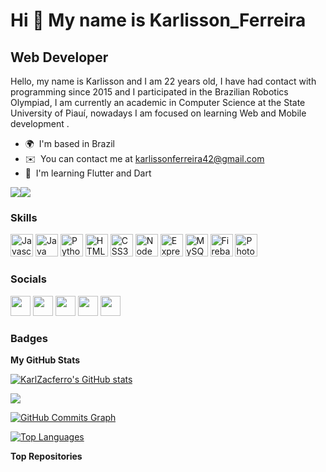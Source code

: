 Hi 👋 My name is Karlisson\_Ferreira
====================================

Web Developer
-------------

Hello, my name is Karlisson and I am 22 years old, I have had contact with programming since 2015 and I participated in the Brazilian Robotics Olympiad, I am currently an academic in Computer Science at the State University of Piauí, nowadays I am focused on learning Web and Mobile development .

* 🌍  I'm based in Brazil
* ✉️  You can contact me at [karlissonferreira42@gmail.com](mailto:karlissonferreira42@gmail.com)
* 🧠  I'm learning Flutter and Dart

<a href="https://www.twitter.com/Arthas44884542" target="_blank" rel="noreferrer"><img
src="https://img.shields.io/twitter/follow/Arthas44884542?logo=twitter&style=for-the-badge&color=14b8a6&labelColor=0f172a"
/></a><a href="https://www.twitch.tv/van_droge" target="_blank" rel="noreferrer"><img
src="https://img.shields.io/twitch/status/van_droge?logo=twitchsx&style=for-the-badge&color=14b8a6&labelColor=0f172a&label=TWITCH+STATUS" /></a>

### Skills

<p align="left">
<a href="https://developer.mozilla.org/en-US/docs/Web/JavaScript" target="_blank" rel="noreferrer"><img src="https://raw.githubusercontent.com/danielcranney/readme-generator/main/public/icons/skills/javascript-colored.svg" width="36" height="36" alt="Javascript" /></a>
<a href="https://www.oracle.com/java/" target="_blank" rel="noreferrer"><img src="https://raw.githubusercontent.com/danielcranney/readme-generator/main/public/icons/skills/java-colored.svg" width="36" height="36" alt="Java" /></a>
<a href="https://www.python.org/" target="_blank" rel="noreferrer"><img src="https://raw.githubusercontent.com/danielcranney/readme-generator/main/public/icons/skills/python-colored.svg" width="36" height="36" alt="Python" /></a>
<a href="https://developer.mozilla.org/en-US/docs/Glossary/HTML5" target="_blank" rel="noreferrer"><img src="https://raw.githubusercontent.com/danielcranney/readme-generator/main/public/icons/skills/html5-colored.svg" width="36" height="36" alt="HTML5" /></a>
<a href="https://www.w3.org/TR/CSS/#css" target="_blank" rel="noreferrer"><img src="https://raw.githubusercontent.com/danielcranney/readme-generator/main/public/icons/skills/css3-colored.svg" width="36" height="36" alt="CSS3" /></a>
<a href="https://nodejs.org/en/" target="_blank" rel="noreferrer"><img src="https://raw.githubusercontent.com/danielcranney/readme-generator/main/public/icons/skills/nodejs-colored.svg" width="36" height="36" alt="NodeJS" /></a>
<a href="https://expressjs.com/" target="_blank" rel="noreferrer"><img src="https://raw.githubusercontent.com/danielcranney/readme-generator/main/public/icons/skills/express-colored.svg" width="36" height="36" alt="Express" /></a>
<a href="https://www.mysql.com/" target="_blank" rel="noreferrer"><img src="https://raw.githubusercontent.com/danielcranney/readme-generator/main/public/icons/skills/mysql-colored.svg" width="36" height="36" alt="MySQL" /></a>
<a href="https://firebase.google.com/" target="_blank" rel="noreferrer"><img src="https://raw.githubusercontent.com/danielcranney/readme-generator/main/public/icons/skills/firebase-colored.svg" width="36" height="36" alt="Firebase" /></a>
<a href="https://www.adobe.com/uk/products/photoshop.html" target="_blank" rel="noreferrer"><img src="https://raw.githubusercontent.com/danielcranney/readme-generator/main/public/icons/skills/photoshop-colored.svg" width="36" height="36" alt="Photoshop" /></a>
</p>


### Socials

<p align="left"> <a href="https://www.github.com/KarlZacferro" target="_blank" rel="noreferrer"><img src="https://raw.githubusercontent.com/danielcranney/readme-generator/main/public/icons/socials/github.svg" width="32" height="32" /></a> <a href="http://www.instagram.com/van_droge" target="_blank" rel="noreferrer"><img src="https://raw.githubusercontent.com/danielcranney/readme-generator/main/public/icons/socials/instagram.svg" width="32" height="32" /></a> <a href="https://www.linkedin.com/in/Karlisson Ferreira" target="_blank" rel="noreferrer"><img src="https://raw.githubusercontent.com/danielcranney/readme-generator/main/public/icons/socials/linkedin.svg" width="32" height="32" /></a> <a href="https://www.twitter.com/Arthas44884542" target="_blank" rel="noreferrer"><img src="https://raw.githubusercontent.com/danielcranney/readme-generator/main/public/icons/socials/twitter.svg" width="32" height="32" /></a> <a href="https://www.twitch.tv/van_droge" target="_blank" rel="noreferrer"><img src="https://raw.githubusercontent.com/danielcranney/readme-generator/main/public/icons/socials/twitch.svg" width="32" height="32" /></a></p>

### Badges

<b>My GitHub Stats</b>

<a href="http://www.github.com/KarlZacferro"><img src="https://github-readme-stats.vercel.app/api?username=KarlZacferro&show_icons=true&hide=&title_color=0891b2&text_color=6366f1&icon_color=14b8a6&bg_color=0f172a&hide_border=true&show_icons=true" alt="KarlZacferro's GitHub stats" /></a>

<a href="http://www.github.com/KarlZacferro"><img src="https://github-readme-streak-stats.herokuapp.com/?user=KarlZacferro&stroke=6366f1&background=0f172a&ring=0891b2&fire=0891b2&currStreakNum=6366f1&currStreakLabel=0891b2&sideNums=6366f1&sideLabels=6366f1&dates=6366f1&hide_border=true" /></a>

<a href="http://www.github.com/KarlZacferro"><img src="https://activity-graph.herokuapp.com/graph?username=KarlZacferro&bg_color=0f172a&color=6366f1&line=14b8a6&point=6366f1&area_color=0f172a&area=true&hide_border=true&custom_title=GitHub%20Commits%20Graph" alt="GitHub Commits Graph" /></a>

<a href="https://github.com/KarlZacferro" align="left"><img src="https://github-readme-stats.vercel.app/api/top-langs/?username=KarlZacferro&langs_count=10&title_color=0891b2&text_color=6366f1&icon_color=14b8a6&bg_color=0f172a&hide_border=true&locale=en&custom_title=Top%20%Languages" alt="Top Languages" /></a>

<b>Top Repositories</b>

<div width="100%" align="center"></div><br /><br /><br /><br /><br /><br /><br />
